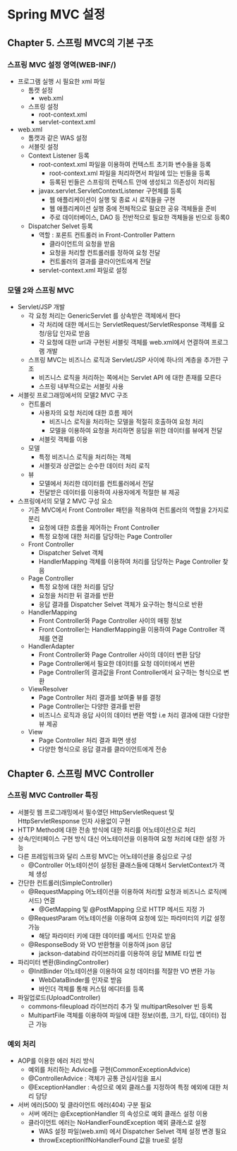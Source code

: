 # Spring MVC 설정

## Chapter 5. 스프링 MVC의 기본 구조
### 스프링 MVC 설정 영역(WEB-INF/)
* 프로그램 실행 시 필요한 xml 파일
  * 톰캣 설정
    * web.xml
  * 스프링 설정
    * root-context.xml
    * servlet-context.xml
* web.xml
  * 톰캣과 같은 WAS 설정
  * 서블릿 설정
  * Context Listener 등록
    * root-context.xml 파일을 이용하여 컨텍스트 초기화 변수들을 등록
      * root-context.xml 파일을 처리하면서 파일에 있는 빈들을 등록
      * 등록된 빈들은 스프링의 컨텍스트 안에 생성되고 의존성이 처리됨
    * javax.servlet.ServletContextListener 구현체를 등록
      * 웹 애플리케이션이 실행 및 종료 시 로직들을 구현
      * 웹 애플리케이션 실행 중에 전체적으로 필요한 공유 객체들을 준비
      * 주로 데이터베이스, DAO 등 전반적으로 필요한 객체들을 빈으로 등록0
  * Dispatcher Selvet 등록
    * 역할 : 포론트 컨트롤러 in Front-Controller Pattern
      * 클라이언트의 요청을 받음
      * 요청을 처리할 컨트롤러를 정하여 요청 전달
      * 컨트롤러의 결과를 클라이언트에게 전달
    * servlet-context.xml 파일로 설정
    
### 모델 2와 스프링 MVC
* Servlet/JSP 개발
  * 각 요청 처리는 GenericServlet 를 상속받은 객체에서 한다
    * 각 처리에 대한 메서드는 ServletRequest/ServletResponse 객체를 요청/응답 인자로 받음
    * 각 요청에 대한 url과 구현된 서블릿 객체를 web.xml에서 연결하여 프로그램 개발
  * 스프링 MVC는 비즈니스 로직과 Servlet/JSP 사이에 하나의 계층을 추가한 구조
    * 비즈니스 로직을 처리하는 쪽에서는 Servlet API 에 대한 존재를 모른다
    * 스프링 내부적으로는 서블릿 사용
* 서블릿 프로그래밍에서의 모델2 MVC 구조
  * 컨트롤러
    * 사용자의 요청 처리에 대한 흐름 제어
      * 비즈니스 로직을 처리하는 모델을 적절히 호출하여 요청 처리
      * 모델을 이용하여 요청을 처리하면 응답을 위한 데이터를 뷰에게 전달
    * 서블릿 객체를 이용
  * 모델
    * 특정 비즈니스 로직을 처리하는 객체
    * 서블릿과 상관없는 순수한 데이터 처리 로직
  * 뷰
    * 모델에서 처리한 데이터를 컨트롤러에서 전달
    * 전달받은 데이터를 이용하여 사용자에게 적절한 뷰 제공
* 스프링에서의 모델 2 MVC 구성 요소
  * 기존 MVC에서 Front Controller 패턴을 적용하여 컨트롤러의 역할을 2가지로 분리
    * 요청에 대한 흐름을 제어하는 Front Controller
    * 특정 요청에 대한 처리를 담당하는 Page Controller
  * Front Controller
    * Dispatcher Selvet 객체
    * HandlerMapping 객체를 이용하여 처리를 담당하는 Page Controller 찾음
  * Page Controller
    * 특정 요청에 대한 처리를 담당
    * 요청을 처리한 뒤 결과를 반환
    * 응답 결과를 Dispatcher Selvet 객체가 요구하는 형식으로 반환
  * HandlerMapping
    * Front Controller와 Page Controller 사이의 매핑 정보
    * Front Controller는 HandlerMapping을 이용하여 Page Controller 객체를 연결
  * HandlerAdapter
    * Front Controller와 Page Controller 사이의 데이터 변환 담당
    * Page Controller에서 필요한 데이터를 요청 데이터에서 변환
    * Page Controller의 결과값을 Front Controller에서 요구하는 형식으로 변환
  * ViewResolver
    * Page Controller 처리 결과를 보여줄 뷰를 결정
    * Page Controller는 다양한 결과를 반환
    * 비즈니스 로직과 응답 사이의 데이터 변환 역할 i.e 처리 결과에 대한 다양한 뷰 제공
  * View
    * Page Controller 처리 결과 화면 생성
    * 다양한 형식으로 응답 결과를 클라이언트에게 전송


## Chapter 6. 스프링 MVC Controller
### 스프링 MVC Controller 특징
* 서블릿 웹 프로그래밍에서 필수였던 HttpServletRequest 및 HttpServletResponse 인자 사용없이 구현
* HTTP Method에 대한 전송 방식에 대한 처리를 어노테이션으로 처리
* 상속/인터페이스 구현 방식 대신 어노테이션을 이용하여 요청 처리에 대한 설정 가능
* 다른 프레임워크와 달리 스프링 MVC는 어노테이션을 중심으로 구성
  * @Controller 어노테이션이 설정된 클래스들에 대해서 ServletContext가 객체 생성
* 간단한 컨트롤러(SimpleController)
  * @RequestMapping 어노테이션을 이용하여 처리할 요청과 비즈니스 로직(메서드) 연결
    * @GetMapping 및 @PostMapping 으로 HTTP 메서드 지정 가
  * @RequestParam 어노테이션을 이용하여 요청에 있는 파라미터의 키값 설정 가능
    * 해당 파라미터 키에 대한 데이터를 메서드 인자로 받음
  * @ResponseBody 와 VO 반환형을 이용하여 json 응답
    * jackson-databind 라이브러리를 이용하여 응답 MIME 타입 변
* 파리미터 변환(BindingController)
  * @InitBinder 어노테이션을 이용하여 요청 데이터를 적잘한 VO 변환 가능
    * WebDataBinder를 인자로 받음
    * 바인더 객체를 통해 커스텀 에디터를 등록
* 파일업로드(UploadController)
  * commons-fileupload 라이브러리 추가 및 multipartResolver 빈 등록
  * MultipartFile 객체를 이용하여 파일에 대한 정보(이름, 크기, 타입, 데이터) 접근 가능

### 예외 처리
* AOP를 이용한 에러 처리 방식
  * 예외를 처리하는 Advice를 구현(CommonExceptionAdvice) 
  * @ControllerAdvice : 객체가 공통 관심사임을 표시
  * @ExceptionHandler : 속성으로 예외 클래스를 지정하여 특정 예외에 대한 처리 담당
* 서버 에러(500) 및 클라이언트 에러(404) 구분 필요
  * 서버 에러는 @ExceptionHandler 의 속성으로 예외 클래스 설정 이용
  * 클라이언트 에러는 NoHandlerFoundException 예외 클래스로 설정
    * WAS 설정 파일(web.xml) 에서 Dispatcher Selvet 객체 설정 변경 필요
    * throwExceptionIfNoHandlerFound 값을 true로 설정